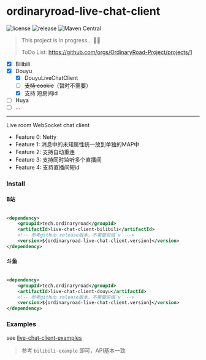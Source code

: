 # ordinaryroad-live-chat-client

![license](https://img.shields.io/github/license/OrdinaryRoad-Project/ordinaryroad-live-chat-client) ![release](https://img.shields.io/github/v/release/OrdinaryRoad-Project/ordinaryroad-live-chat-client) ![Maven Central](https://img.shields.io/maven-central/v/tech.ordinaryroad/live-chat-client)

> This project is in progress... 👨‍💻
>
> ToDo List: https://github.com/orgs/OrdinaryRoad-Project/projects/1

- [x] Bilibili
- [x] Douyu
    - [x] DouyuLiveChatClient
    - [ ] ~~支持 cookie~~（暂时不需要）
    - [x] 支持 短房间id

- [ ] Huya
- [ ] ...

---

Live room WebSocket chat client

- Feature 0: Netty
- Feature 1: 消息中的未知属性统一放到单独的MAP中
- Feature 2: 支持自动重连
- Feature 3: 支持同时监听多个直播间
- Feature 4: 支持直播间短id

[//]: # ([在线文档]&#40;https://ordinaryroad.tech/or_module/live_chat_client&#41;)

### Install

#### B站

```xml

<dependency>
    <groupId>tech.ordinaryroad</groupId>
    <artifactId>live-chat-client-bilibili</artifactId>
    <!-- 参考github release版本，不需要前缀`v` -->
    <version>${ordinaryroad-live-chat-client.version}</version>
</dependency>
```  

#### 斗鱼

```xml

<dependency>
    <groupId>tech.ordinaryroad</groupId>
    <artifactId>live-chat-client-douyu</artifactId>
    <!-- 参考github release版本，不需要前缀`v` -->
    <version>${ordinaryroad-live-chat-client.version}</version>
</dependency>
```

### Examples

see [live-chat-client-examples](https://github.com/OrdinaryRoad-Project/ordinaryroad-live-chat-client/tree/main/live-chat-client-examples)

> 参考 `bilibili-example` 即可，API基本一致
